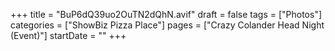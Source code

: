 +++
title = "BuP6dQ39uo2OuTN2dQhN.avif"
draft = false
tags = ["Photos"]
categories = ["ShowBiz Pizza Place"]
pages = ["Crazy Colander Head Night (Event)"]
startDate = ""
+++
